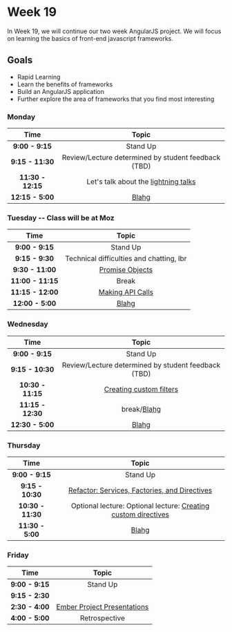 # Week 19

In Week 19, we will continue our two week AngularJS project. We will focus 
on learning the basics of front-end javascript frameworks.

## Goals
- Rapid Learning
- Learn the benefits of frameworks
- Build an AngularJS application
- Further explore the area of frameworks that you find most interesting

### Monday

| Time              | Topic                                                      |
|:-----------------:|:----------------------------------------------------------:|
| **9:00 - 9:15**   | Stand Up                                                   |
| **9:15 - 11:30**  | Review/Lecture determined by student feedback (TBD)        |
| **11:30 - 12:15** | Let's talk about the [lightning talks](lightning-talks.md) |
| **12:15 - 5:00**  | [Blahg](blog.md)                                           |

### Tuesday -- Class will be at Moz

| Time              | Topic                                    |
|:-----------------:|:----------------------------------------:|
| **9:00 - 9:15**   | Stand Up                                 |
| **9:15 - 9:30**   | Technical difficulties and chatting, lbr |
| **9:30 - 11:00**  | [Promise Objects](tuesday/promises.md)   |
| **11:00 - 11:15** | Break                                    |
| **11:15 - 12:00** | [Making API Calls](tuesday/api.md)       |
| **12:00 - 5:00**  | [Blahg](blog.md)                         |

### Wednesday

| Time              | Topic                                               |
|:-----------------:|:---------------------------------------------------:|
| **9:00 - 9:15**   | Stand Up                                            |
| **9:15 - 10:30**  | Review/Lecture determined by student feedback (TBD) |
| **10:30 - 11:15** | [Creating custom filters](wednesday/filters.md)     |
| **11:15 - 12:30** | break/[Blahg](blog.md)                              |
| **12:30 - 5:00**  | [Blahg](blog.md)                                    |

### Thursday

| Time              | Topic                                                                     |
|:-----------------:|:-------------------------------------------------------------------------:|
| **9:00 - 9:15**   | Stand Up                                                                  |
| **9:15 - 10:30**  | [Refactor: Services, Factories, and Directives](wednesday/refactoring.md) |
| **10:30 - 11:30** | Optional lecture: Optional lecture: [Creating custom directives](thursday/directives.md) |
| **11:30 - 5:00**  | [Blahg](blog.md)                                |

### Friday

| Time             | Topic                                                    |
|:----------------:|:--------------------------------------------------------:|
| **9:00 - 9:15**  | Stand Up                                                 |
| **9:15 - 2:30**  |         |
| **2:30 - 4:00**  | [Ember Project Presentations](ember-project.md)         |
| **4:00 - 5:00**  | Retrospective         |
